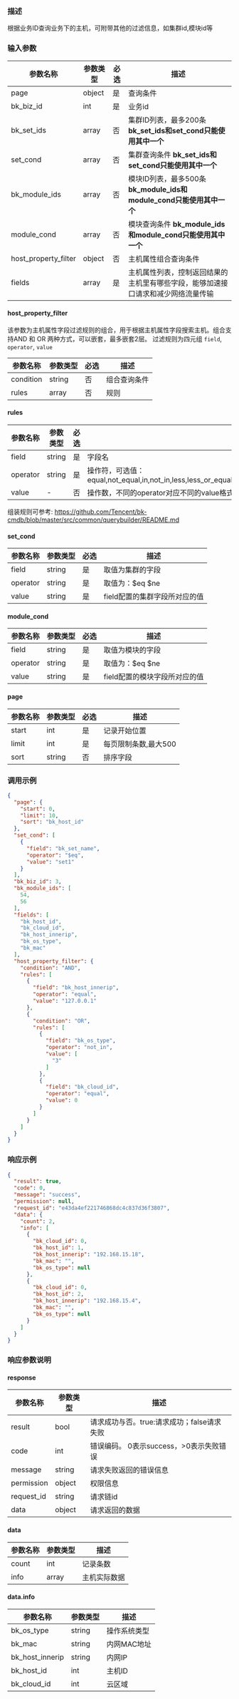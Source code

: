 ### 描述

根据业务ID查询业务下的主机，可附带其他的过滤信息，如集群id,模块id等

### 输入参数

| 参数名称                 | 参数类型   | 必选 | 描述                                                  |
|----------------------|--------|----|-----------------------------------------------------|
| page                 | object | 是  | 查询条件                                                |
| bk_biz_id            | int    | 是  | 业务id                                                |
| bk_set_ids           | array  | 否  | 集群ID列表，最多200条 **bk_set_ids和set_cond只能使用其中一个**       |
| set_cond             | array  | 否  | 集群查询条件 **bk_set_ids和set_cond只能使用其中一个**              |
| bk_module_ids        | array  | 否  | 模块ID列表，最多500条 **bk_module_ids和module_cond只能使用其中一个** |
| module_cond          | array  | 否  | 模块查询条件 **bk_module_ids和module_cond只能使用其中一个**        |
| host_property_filter | object | 否  | 主机属性组合查询条件                                          |
| fields               | array  | 是  | 主机属性列表，控制返回结果的主机里有哪些字段，能够加速接口请求和减少网络流量传输            |

#### host_property_filter

该参数为主机属性字段过滤规则的组合，用于根据主机属性字段搜索主机。组合支持AND 和 OR 两种方式，可以嵌套，最多嵌套2层。
过滤规则为四元组 `field`, `operator`, `value`

| 参数名称      | 参数类型   | 必选 | 描述     |
|-----------|--------|----|--------|
| condition | string | 否  | 组合查询条件 |
| rules     | array  | 否  | 规则     |

#### rules

| 参数名称     | 参数类型   | 必选 | 描述                                                                                                |
|----------|--------|----|---------------------------------------------------------------------------------------------------| 
| field    | string | 是  | 字段名                                                                                               |
| operator | string | 是  | 操作符，可选值：equal,not_equal,in,not_in,less,less_or_equal,greater,greater_or_equal,between,not_between |
| value    | -      | 否  | 操作数，不同的operator对应不同的value格式                                                                       |

组装规则可参考: <https://github.com/Tencent/bk-cmdb/blob/master/src/common/querybuilder/README.md>

#### set_cond

| 参数名称     | 参数类型   | 必选 | 描述                |
|----------|--------|----|-------------------|
| field    | string | 是  | 取值为集群的字段          |
| operator | string | 是  | 取值为：$eq $ne       |
| value    | string | 是  | field配置的集群字段所对应的值 |

#### module_cond

| 参数名称     | 参数类型   | 必选 | 描述                |
|----------|--------|----|-------------------|
| field    | string | 是  | 取值为模块的字段          |
| operator | string | 是  | 取值为：$eq $ne       |
| value    | string | 是  | field配置的模块字段所对应的值 |

#### page

| 参数名称  | 参数类型   | 必选 | 描述           |
|-------|--------|----|--------------|
| start | int    | 是  | 记录开始位置       |
| limit | int    | 是  | 每页限制条数,最大500 |
| sort  | string | 否  | 排序字段         |

### 调用示例

```json
{
  "page": {
    "start": 0,
    "limit": 10,
    "sort": "bk_host_id"
  },
  "set_cond": [
    {
      "field": "bk_set_name",
      "operator": "$eq",
      "value": "set1"
    }
  ],
  "bk_biz_id": 3,
  "bk_module_ids": [
    54,
    56
  ],
  "fields": [
    "bk_host_id",
    "bk_cloud_id",
    "bk_host_innerip",
    "bk_os_type",
    "bk_mac"
  ],
  "host_property_filter": {
    "condition": "AND",
    "rules": [
      {
        "field": "bk_host_innerip",
        "operator": "equal",
        "value": "127.0.0.1"
      },
      {
        "condition": "OR",
        "rules": [
          {
            "field": "bk_os_type",
            "operator": "not_in",
            "value": [
              "3"
            ]
          },
          {
            "field": "bk_cloud_id",
            "operator": "equal",
            "value": 0
          }
        ]
      }
    ]
  }
}
```

### 响应示例

```json
{
  "result": true,
  "code": 0,
  "message": "success",
  "permission": null,
  "request_id": "e43da4ef221746868dc4c837d36f3807",
  "data": {
    "count": 2,
    "info": [
      {
        "bk_cloud_id": 0,
        "bk_host_id": 1,
        "bk_host_innerip": "192.168.15.18",
        "bk_mac": "",
        "bk_os_type": null
      },
      {
        "bk_cloud_id": 0,
        "bk_host_id": 2,
        "bk_host_innerip": "192.168.15.4",
        "bk_mac": "",
        "bk_os_type": null
      }
    ]
  }
}
```

### 响应参数说明

#### response

| 参数名称       | 参数类型   | 描述                         |
|------------|--------|----------------------------|
| result     | bool   | 请求成功与否。true:请求成功；false请求失败 |
| code       | int    | 错误编码。 0表示success，>0表示失败错误  |
| message    | string | 请求失败返回的错误信息                |
| permission | object | 权限信息                       |
| request_id | string | 请求链id                      |
| data       | object | 请求返回的数据                    |

#### data

| 参数名称  | 参数类型  | 描述     |
|-------|-------|--------|
| count | int   | 记录条数   |
| info  | array | 主机实际数据 |

#### data.info

| 参数名称            | 参数类型   | 描述      |
|-----------------|--------|---------| 
| bk_os_type      | string | 操作系统类型  | 
| bk_mac          | string | 内网MAC地址 | 
| bk_host_innerip | string | 内网IP    | 
| bk_host_id      | int    | 主机ID    | 
| bk_cloud_id     | int    | 云区域     |
